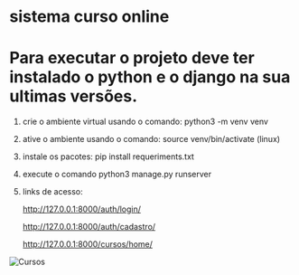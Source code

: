 # sistema curso online

# Para executar o projeto deve ter instalado o python e o django na sua ultimas versões.


1. crie o ambiente virtual usando o comando: python3 -m venv venv
2. ative o ambiente usando o comando: source venv/bin/activate (linux)
3. instale os pacotes: pip install requeriments.txt
4. execute o comando python3 manage.py runserver
5. links de acesso:
   
   http://127.0.0.1:8000/auth/login/
   
   http://127.0.0.1:8000/auth/cadastro/
   
   http://127.0.0.1:8000/cursos/home/  

![Cursos](https://github.com/alairtonpereiradev/sistemadecursoonline/assets/79541163/5b10b87f-ab75-437d-9909-bbb6a80bba60)


